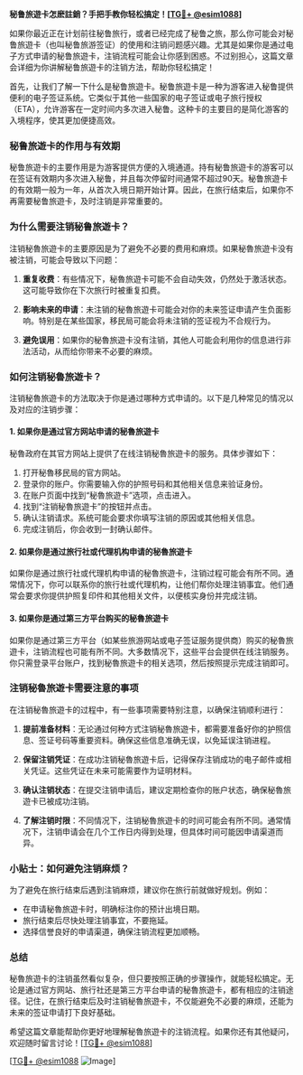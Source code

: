 **秘鲁旅遊卡怎麽註銷？手把手教你轻松搞定！[[TG💪+ @esim1088](https://t.me/s/esim1088)]**

如果你最近正在计划前往秘鲁旅行，或者已经完成了秘鲁之旅，那么你可能会对秘鲁旅遊卡（也叫秘鲁旅游签证）的使用和注销问题感兴趣。尤其是如果你是通过电子方式申请的秘鲁旅遊卡，注销流程可能会让你感到困惑。不过别担心，这篇文章会详细为你讲解秘鲁旅遊卡的注销方法，帮助你轻松搞定！

首先，让我们了解一下什么是秘鲁旅遊卡。秘鲁旅遊卡是一种为游客进入秘鲁提供便利的电子签证系统。它类似于其他一些国家的电子签证或电子旅行授权（ETA），允许游客在一定时间内多次进入秘鲁。这种卡的主要目的是简化游客的入境程序，使其更加便捷高效。

### 秘鲁旅遊卡的作用与有效期

秘鲁旅遊卡的主要作用是为游客提供方便的入境通道。持有秘鲁旅遊卡的游客可以在签证有效期内多次进入秘鲁，并且每次停留时间通常不超过90天。秘鲁旅遊卡的有效期一般为一年，从首次入境日期开始计算。因此，在旅行结束后，如果你不再需要秘鲁旅遊卡，及时注销是非常重要的。

### 为什么需要注销秘鲁旅遊卡？

注销秘魯旅遊卡的主要原因是为了避免不必要的费用和麻烦。如果秘魯旅遊卡没有被注销，可能会导致以下问题：

1. **重复收费**：有些情况下，秘魯旅遊卡可能不会自动失效，仍然处于激活状态。这可能导致你在下次旅行时被重复扣费。
   
2. **影响未来的申请**：未注销的秘魯旅遊卡可能会对你的未来签证申请产生负面影响。特别是在某些国家，移民局可能会将未注销的签证视为不合规行为。

3. **避免误用**：如果你的秘魯旅遊卡没有注销，其他人可能会利用你的信息进行非法活动，从而给你带来不必要的麻烦。

### 如何注销秘魯旅遊卡？

注销秘魯旅遊卡的方法取决于你是通过哪种方式申请的。以下是几种常见的情况以及对应的注销步骤：

#### 1. 如果你是通过官方网站申请的秘魯旅遊卡

秘魯政府在其官方网站上提供了在线注销秘魯旅遊卡的服务。具体步骤如下：

1. 打开秘魯移民局的官方网站。
2. 登录你的账户。你需要输入你的护照号码和其他相关信息来验证身份。
3. 在账户页面中找到“秘魯旅遊卡”选项，点击进入。
4. 找到“注销秘魯旅遊卡”的按钮并点击。
5. 确认注销请求。系统可能会要求你填写注销的原因或其他相关信息。
6. 完成注销后，你会收到一封确认邮件。

#### 2. 如果你是通过旅行社或代理机构申请的秘魯旅遊卡

如果你是通过旅行社或代理机构申请的秘魯旅遊卡，注销过程可能会有所不同。通常情况下，你可以联系你的旅行社或代理机构，让他们帮你处理注销事宜。他们通常会要求你提供护照复印件和其他相关文件，以便核实身份并完成注销。

#### 3. 如果你是通过第三方平台购买的秘魯旅遊卡

如果你是通过第三方平台（如某些旅游网站或电子签证服务提供商）购买的秘魯旅遊卡，注销流程也可能有所不同。大多数情况下，这些平台会提供在线注销服务。你只需登录平台账户，找到秘魯旅遊卡的相关选项，然后按照提示完成注销即可。

### 注销秘魯旅遊卡需要注意的事项

在注销秘魯旅遊卡的过程中，有一些事项需要特别注意，以确保注销顺利进行：

1. **提前准备材料**：无论通过何种方式注销秘魯旅遊卡，都需要准备好你的护照信息、签证号码等重要资料。确保这些信息准确无误，以免延误注销进程。

2. **保留注销凭证**：在成功注销秘魯旅遊卡后，记得保存注销成功的电子邮件或相关凭证。这些凭证在未来可能需要作为证明材料。

3. **确认注销状态**：在提交注销申请后，建议定期检查你的账户状态，确保秘魯旅遊卡已被成功注销。

4. **了解注销时限**：不同情况下，注销秘魯旅遊卡的时间可能会有所不同。通常情况下，注销申请会在几个工作日内得到处理，但具体时间可能因申请渠道而异。

### 小贴士：如何避免注销麻烦？

为了避免在旅行结束后遇到注销麻烦，建议你在旅行前就做好规划。例如：

- 在申请秘魯旅遊卡时，明确标注你的预计出境日期。
- 旅行结束后尽快处理注销事宜，不要拖延。
- 选择信誉良好的申请渠道，确保注销流程更加顺畅。

### 总结

秘魯旅遊卡的注销虽然看似复杂，但只要按照正确的步骤操作，就能轻松搞定。无论是通过官方网站、旅行社还是第三方平台申请的秘魯旅遊卡，都有相应的注销途径。记住，在旅行结束后及时注销秘魯旅遊卡，不仅能避免不必要的麻烦，还能为未来的签证申请打下良好基础。

希望这篇文章能帮助你更好地理解秘魯旅遊卡的注销流程。如果你还有其他疑问，欢迎随时留言讨论！[[TG💪+ @esim1088](https://t.me/s/esim1088)] 

[[TG💪+ @esim1088](https://t.me/s/esim1088) ![Image](https://i.postimg.cc/4NQfJmqS/Snipaste-2025-05-13-00-14-12.png)]